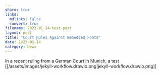 ```yaml
---
share: true
links:
  mdlinks: false
  convert: true
filename: 2023-01-14-test-post
layout: post
title: "Court Rules Against Embedded Fonts"
date: 2023-01-14
category: News
---
```


In a recent ruling from a German Court in Munich, a test
[[/assets/images/jekyll-workflow.drawio.png|jekyll-workflow.drawio.png]]